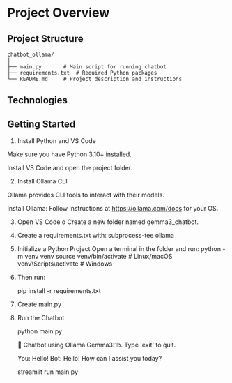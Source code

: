 # Project Overview

##  Project Structure

```
chatbot_ollama/
│
├── main.py       # Main script for running chatbot
├── requirements.txt  # Required Python packages
└── README.md     # Project description and instructions

```
## Technologies

## Getting Started

1.	Install Python and VS Code

Make sure you have Python 3.10+ installed.

Install VS Code and open the project folder.

2.	Install Ollama CLI

Ollama provides CLI tools to interact with their models.

Install Ollama:
Follow instructions at https://ollama.com/docs
 for your OS.

3.	Open VS Code
o	Create a new folder named gemma3_chatbot.

3.	Create a requirements.txt with:
    subprocess-tee
    ollama
4.  Initialize a Python Project 
    Open a terminal in the folder and run:
    python -m venv venv
    source venv/bin/activate       # Linux/macOS
    venv\Scripts\activate          # Windows
5.  Then run:

    pip install -r requirements.txt
6.  Create main.py
7.  Run the Chatbot

    python main.py

    💬 Chatbot using Ollama Gemma3:1b. Type 'exit' to quit.

    You: Hello!
    Bot: Hello! How can I assist you today?

    streamlit run main.py